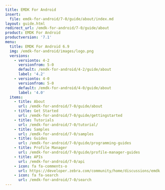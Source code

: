 ```yaml
---
title: EMDK For Android
insert:
  file: emdk-for-android/7-0/guide/about/index.md
layout: guide.html
redirect_url: /emdk-for-android/7-0/guide/about
product: EMDK For Android
productversion: '7.1'
menu:
  title: EMDK For Android 6.9
  img: /emdk-for-android/images/logo.png
  versions:
    - versionto: 4-2
      versionfrom: 5-0
      default: /emdk-for-android/4-2/guide/about
      label: '4.2'
    - versionto: 4-0
      versionfrom: 5-0
      default: /emdk-for-android/4-0/guide/about
      label: '4.0'
  items:
    - title: About
      url: /emdk-for-android/7-0/guide/about
    - title: Get Started
      url: /emdk-for-android/7-0/guide/gettingstarted
    - title: Tutorials
      url: /emdk-for-android/7-0/tutorial/
    - title: Samples
      url: /emdk-for-android/7-0/samples
    - title: Guides
      url: /emdk-for-android/7-0/guide/programming-guides
    - title: Profile Manager
      url: /emdk-for-android/7-0/guide/profile-manager-guides
    - title: APIs
      url: /emdk-for-android/7-0/api
    - icon: fa fa-comments-o
      url: https://developer.zebra.com/community/home/discussions/emdk
    - icon: fa fa-search
      url: /emdk-for-android/7-0/search
---
```



